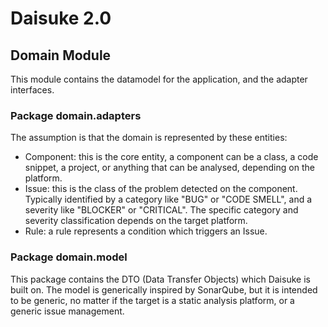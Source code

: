 # Daisuke 2.0
## Domain Module
This module contains the datamodel for the application, and the adapter interfaces.

### Package domain.adapters
The assumption is that the domain is represented by these entities:

*  Component: this is the core entity, a component can be a class, a code snippet, a project, or anything that can be analysed, depending on the platform.
*   Issue: this is the class of the problem detected on the component. Typically identified by a category like "BUG" or "CODE SMELL", and a severity like "BLOCKER" or "CRITICAL". The specific category and severity classification depends on the target platform.
*  Rule: a rule represents a condition which triggers an Issue.

### Package domain.model
This package contains the DTO (Data Transfer Objects) which Daisuke is built on. The model is generically inspired by SonarQube, but it is intended to be generic, no matter if the target is a static analysis platform, or a generic issue management.

